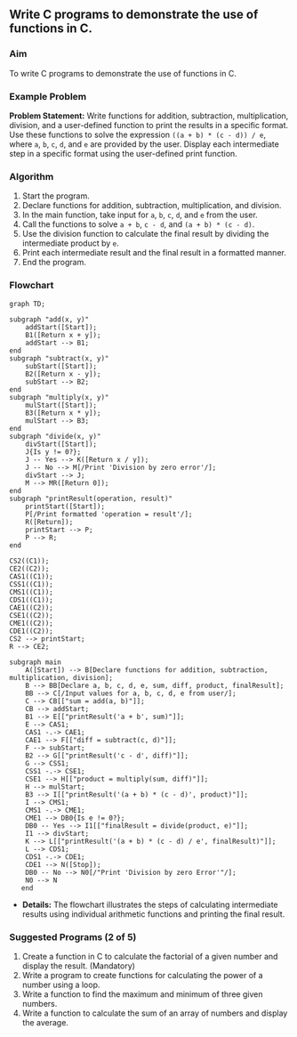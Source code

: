 
## Write C programs to demonstrate the use of functions in C.

### Aim
To write C programs to demonstrate the use of functions in C.

### Example Problem
**Problem Statement:** Write functions for addition, subtraction, multiplication, division, and a user-defined function to print the results in a specific format. Use these functions to solve the expression `((a + b) * (c - d)) / e`, where `a`, `b`, `c`, `d`, and `e` are provided by the user. Display each intermediate step in a specific format using the user-defined print function.

### Algorithm
1. Start the program.
2. Declare functions for addition, subtraction, multiplication, and division.
3. In the main function, take input for `a`, `b`, `c`, `d`, and `e` from the user.
4. Call the functions to solve `a + b`, `c - d`, and `(a + b) * (c - d)`.
5. Use the division function to calculate the final result by dividing the intermediate product by `e`.
6. Print each intermediate result and the final result in a formatted manner.
7. End the program.

### Flowchart
```mermaid
graph TD;

subgraph "add(x, y)" 
	addStart([Start]);
	B1([Return x + y]);
	addStart --> B1;
end
subgraph "subtract(x, y)"
	subStart([Start]);
	B2([Return x - y]);
	subStart --> B2;
end
subgraph "multiply(x, y)"
	mulStart([Start]);
	B3([Return x * y]);
	mulStart --> B3;
end
subgraph "divide(x, y)"
	divStart([Start]);
	J{Is y != 0?};
    J -- Yes --> K([Return x / y]);
    J -- No --> M[/Print 'Division by zero error'/];
    divStart --> J;
    M --> MR([Return 0]);
end
subgraph "printResult(operation, result)"
	printStart([Start]);
	P[/Print formatted 'operation = result'/];
	R([Return]);
	printStart --> P;
	P --> R;
end

CS2((C1));
CE2((C2));
CAS1((C1));
CSS1((C1));
CMS1((C1));
CDS1((C1));
CAE1((C2));
CSE1((C2));
CME1((C2));
CDE1((C2));
CS2 --> printStart;
R --> CE2;

subgraph main
    A([Start]) --> B[Declare functions for addition, subtraction, multiplication, division];
    B --> BB[Declare a, b, c, d, e, sum, diff, product, finalResult];
    BB --> C[/Input values for a, b, c, d, e from user/];
	C --> CB[["sum = add(a, b)"]];
	CB --> addStart;
	B1 --> E[["printResult('a + b', sum)"]];
    E --> CAS1;
    CAS1 -.-> CAE1;
    CAE1 --> F[["diff = subtract(c, d)"]];
    F --> subStart;
    B2 --> G[["printResult('c - d', diff)"]];
    G --> CSS1;
    CSS1 -.-> CSE1;
    CSE1 --> H[["product = multiply(sum, diff)"]];
    H --> mulStart;
    B3 --> I[["printResult('(a + b) * (c - d)', product)"]];
    I --> CMS1;
    CMS1 -.-> CME1;
    CME1 --> DB0{Is e != 0?};
    DB0 -- Yes --> I1[["finalResult = divide(product, e)"]];
    I1 --> divStart;
    K --> L[["printResult('(a + b) * (c - d) / e', finalResult)"]];
    L --> CDS1;
    CDS1 -.-> CDE1;
    CDE1 --> N([Stop]);
    DB0 -- No --> N0[/"Print 'Division by zero Error'"/];
    N0 --> N
   end
```
- **Details:** The flowchart illustrates the steps of calculating intermediate results using individual arithmetic functions and printing the final result.


### Suggested Programs (2 of 5)
1. Create a function in C to calculate the factorial of a given number and display the result. (Mandatory)
2. Write a program to create functions for calculating the power of a number using a loop.
3. Write a function to find the maximum and minimum of three given numbers.
5. Write a function to calculate the sum of an array of numbers and display the average.

<!--stackedit_data:
eyJoaXN0b3J5IjpbMTQ0MDk1MTY2MiwxOTAwMTU0ODA4XX0=
-->